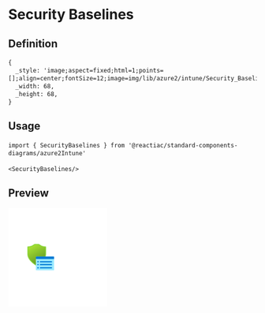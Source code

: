 # Security Baselines

## Definition

```
{
  _style: 'image;aspect=fixed;html=1;points=[];align=center;fontSize=12;image=img/lib/azure2/intune/Security_Baselines.svg;strokeColor=none;',
  _width: 68,
  _height: 68,
}
```

## Usage

```
import { SecurityBaselines } from '@reactiac/standard-components-diagrams/azure2Intune'

<SecurityBaselines/>
```

## Preview

<img src="./security-baselines.png" width="200"/>
